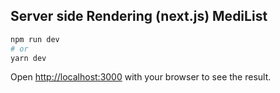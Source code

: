 ## Server side Rendering (next.js) MediList

```bash
npm run dev
# or
yarn dev
```

Open [http://localhost:3000](http://localhost:3000) with your browser to see the result.

